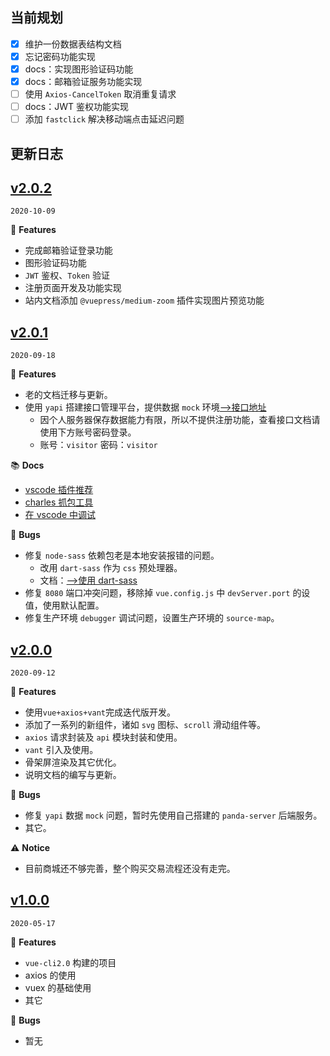 ## 当前规划

- [x] 维护一份数据表结构文档
- [x] 忘记密码功能实现
- [x] docs：实现图形验证码功能
- [x] docs：邮箱验证服务功能实现
- [ ] 使用 `Axios-CancelToken` 取消重复请求
- [ ] docs：JWT 鉴权功能实现
- [ ] 添加 `fastclick` 解决移动端点击延迟问题

## 更新日志

## [v2.0.2](https://github.com/Ewall1106/mall/releases/tag/2.0.2)

`2020-10-09`

🎉 **Features**

- 完成邮箱验证登录功能
- 图形验证码功能
- `JWT` 鉴权、`Token` 验证
- 注册页面开发及功能实现
- 站内文档添加 `@vuepress/medium-zoom` 插件实现图片预览功能

## [v2.0.1](https://github.com/Ewall1106/mall/releases/tag/2.0.1)

`2020-09-18`

🎉 **Features**

- 老的文档迁移与更新。
- 使用 `yapi` 搭建接口管理平台，提供数据 `mock` 环境[-->接口地址](https://yapi.xwhx.top/)
  - 因个人服务器保存数据能力有限，所以不提供注册功能，查看接口文档请使用下方账号密码登录。
  - 账号：`visitor` 密码：`visitor`

📚 **Docs**

- [vscode 插件推荐](https://docs.xwhx.top/mall/other/vscode-plugin.html)
- [charles 抓包工具](https://docs.xwhx.top/mall/other/charles.html)
- [在 vscode 中调试](https://docs.xwhx.top/mall/other/vscode-debugger.html)

🐛 **Bugs**

- 修复 `node-sass` 依赖包老是本地安装报错的问题。
  - 改用 `dart-sass` 作为 `css` 预处理器。
  - 文档：[-->使用 dart-sass](https://docs.xwhx.top/mall/styles.html)
- 修复 `8080` 端口冲突问题，移除掉 `vue.config.js` 中 `devServer.port` 的设值，使用默认配置。
- 修复生产环境 `debugger` 调试问题，设置生产环境的 `source-map`。

## [v2.0.0](https://github.com/Ewall1106/mall/releases/tag/2.0.0)

`2020-09-12`

🎉 **Features**

- 使用`vue+axios+vant`完成迭代版开发。
- 添加了一系列的新组件，诸如 `svg` 图标、`scroll` 滑动组件等。
- `axios` 请求封装及 `api` 模块封装和使用。
- `vant` 引入及使用。
- 骨架屏渲染及其它优化。
- 说明文档的编写与更新。

🐛 **Bugs**

- 修复 `yapi` 数据 `mock` 问题，暂时先使用自己搭建的 `panda-server` 后端服务。
- 其它。

⚠️ **Notice**

- 目前商城还不够完善，整个购买交易流程还没有走完。

## [v1.0.0](https://github.com/Ewall1106/mall/releases/tag/1.0.0)

`2020-05-17`

🎉 **Features**

- `vue-cli2.0` 构建的项目
- axios 的使用
- vuex 的基础使用
- 其它

🐛 **Bugs**

- 暂无
